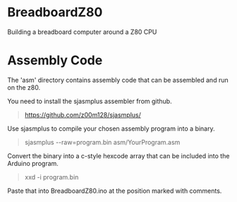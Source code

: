 # BreadboardZ80
Building a breadboard computer around a Z80 CPU

# Assembly Code

The 'asm' directory contains assembly code that can be assembled and run on the z80.

You need to install the sjasmplus assembler from github.

> https://github.com/z00m128/sjasmplus/

Use sjasmplus to compile your chosen assembly program into a binary.

> sjasmplus --raw=program.bin asm/YourProgram.asm 

Convert the binary into a c-style hexcode array that can be included into the Arduino program.

> xxd -i program.bin

Paste that into BreadboardZ80.ino at the position marked with comments.
